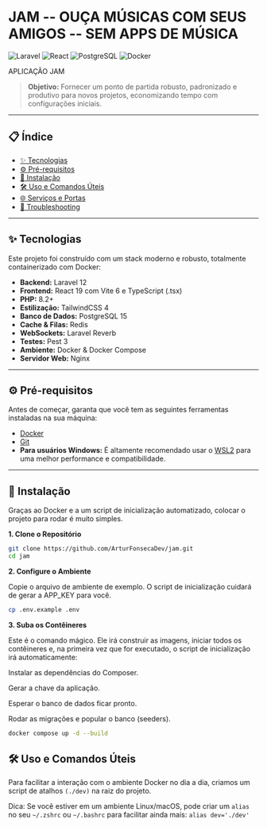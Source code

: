 # JAM -- OUÇA MÚSICAS COM SEUS AMIGOS -- SEM APPS DE MÚSICA

![Laravel](https://img.shields.io/badge/Laravel-12.x-FF2D20?style=for-the-badge&logo=laravel)
![React](https://img.shields.io/badge/React-19.x-20232A?style=for-the-badge&logo=react)
![PostgreSQL](https://img.shields.io/badge/PostgreSQL-15-316192?style=for-the-badge&logo=postgresql)
![Docker](https://img.shields.io/badge/Docker-Ready-2496ED?style=for-the-badge&logo=docker)

APLICAÇÃO JAM

> **Objetivo:** Fornecer um ponto de partida robusto, padronizado e produtivo para novos projetos, economizando tempo com configurações iniciais.

---
## 📋 Índice

- [✨ Tecnologias](#-tecnologias)
- [⚙️ Pré-requisitos](#-pré-requisitos)
- [🚀 Instalação](#-instalação)
- [🛠️ Uso e Comandos Úteis](#-uso-e-comandos-úteis)
- [🌐 Serviços e Portas](#-serviços-e-portas)
- [🤔 Troubleshooting](#-troubleshooting)

---
## ✨ Tecnologias

Este projeto foi construído com um stack moderno e robusto, totalmente containerizado com Docker:

-   **Backend:** Laravel 12
-   **Frontend:** React 19 com Vite 6 e TypeScript (.tsx)
-   **PHP:** 8.2+
-   **Estilização:** TailwindCSS 4
-   **Banco de Dados:** PostgreSQL 15
-   **Cache & Filas:** Redis
-   **WebSockets:** Laravel Reverb
-   **Testes:** Pest 3
-   **Ambiente:** Docker & Docker Compose
-   **Servidor Web:** Nginx

---
## ⚙️ Pré-requisitos

Antes de começar, garanta que você tem as seguintes ferramentas instaladas na sua máquina:

-   [Docker](https://www.docker.com/products/docker-desktop/)
-   [Git](https://git-scm.com/)
-   **Para usuários Windows:** É altamente recomendado usar o [WSL2](https://learn.microsoft.com/pt-br/windows/wsl/install) para uma melhor performance e compatibilidade.

---
## 🚀 Instalação

Graças ao Docker e a um script de inicialização automatizado, colocar o projeto para rodar é muito simples.

**1. Clone o Repositório**
```bash
git clone https://github.com/ArturFonsecaDev/jam.git
cd jam
```

**2. Configure o Ambiente**

Copie o arquivo de ambiente de exemplo. O script de inicialização cuidará de gerar a APP_KEY para você.

```bash
cp .env.example .env
```

**3. Suba os Contêineres**

Este é o comando mágico. Ele irá construir as imagens, iniciar todos os contêineres e, na primeira vez que for executado, o script de inicialização irá automaticamente:

Instalar as dependências do Composer.

Gerar a chave da aplicação.

Esperar o banco de dados ficar pronto.

Rodar as migrações e popular o banco (seeders).

```bash
docker compose up -d --build
```

## 🛠️ Uso e Comandos Úteis

Para facilitar a interação com o ambiente Docker no dia a dia, criamos um script de atalhos `(./dev)` na raiz do projeto.

Dica: Se você estiver em um ambiente Linux/macOS, pode criar um `alias` no seu `~/.zshrc` ou `~/.bashrc` para facilitar ainda mais: `alias dev='./dev'`
